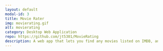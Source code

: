 ```yaml
---
layout: default
modal-id: 3
title: Movie Rater
img: movierating.gif
alt: movierating
category: Desktop Web Application
repo: https://github.com/jt5301/MovieRating
description: A web app that lets you find any movies listed on IMDB, and give it a thumbs up or thumbs down. Originally made using Express, I ended up implementing GraphQL as an exercise in learning how to implement GraphQL and Apollo for serving data. The final iteration of this project is made with React, GraphQL/Apollo and MongoDB, with MaterialUI for styling.
---
```

